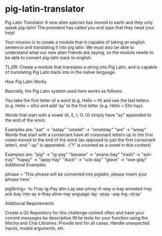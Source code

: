 # pig-latin-translator
Pig Latin Translator
A new alien species has moved to earth and they only speak pig-latin! The president has called you and says that they need your help!

Your mission is to create a module that is capable of taking an english sentence and translating it into pig latin. We must also be able to understand what our new alien friends are saying, so the module needs to be able to convert pig-latin back to english.

TL;DR: Create a module that translates a string into Pig Latin, and is capable of translating Pig Latin back into in the native language.

How Pig Latin Works

Basically, the Pig Latin system used here works as follows:

You take the first letter of a word (e.g. Hello = H) and use the last letters (e.g. Hello = ello) and add 'ay' to the first letter (e.g. Hello = Ello hay).

Words that start with a vowel (A, E, I, O, U) simply have "ay" appended to the end of the word.

Examples are:
"eat" → "eatay"
"omelet" → "omeletay"
"are" → "areay"
Words that start with a consonant have all consonant letters up to the first vowel moved to the end of the word (as opposed to just the first consonant letter), and "-ay" is appended. -('Y' is counted as a vowel in this context)

Examples are:
"pig" → "ig-pay"
"banana" → "anana-bay"
"trash" → "ash-tray"
"happy" → "appy-hay"
"duck" → "uck-day"
"glove" → "ove-glay"
Additional Examples

phrase = 'This phrase will be converted into piglatin, please insert your phrase here.'

pigString= 'is-Thay ig-Pay atin-Lay ase-phray ill-way e-bay anslated-tray ack-bay into-ay e-thay ative-nay anguage-lay -asay -aay ing.-stray'

Additional Requirements

Create a Git Repository for this challenge
commit often and have your commit messages be descriptive
Write tests for your function using the Mocha and Chai Libraries.
Provide test for all cases. Handle unexpected inputs, invalid arguments, etc.
